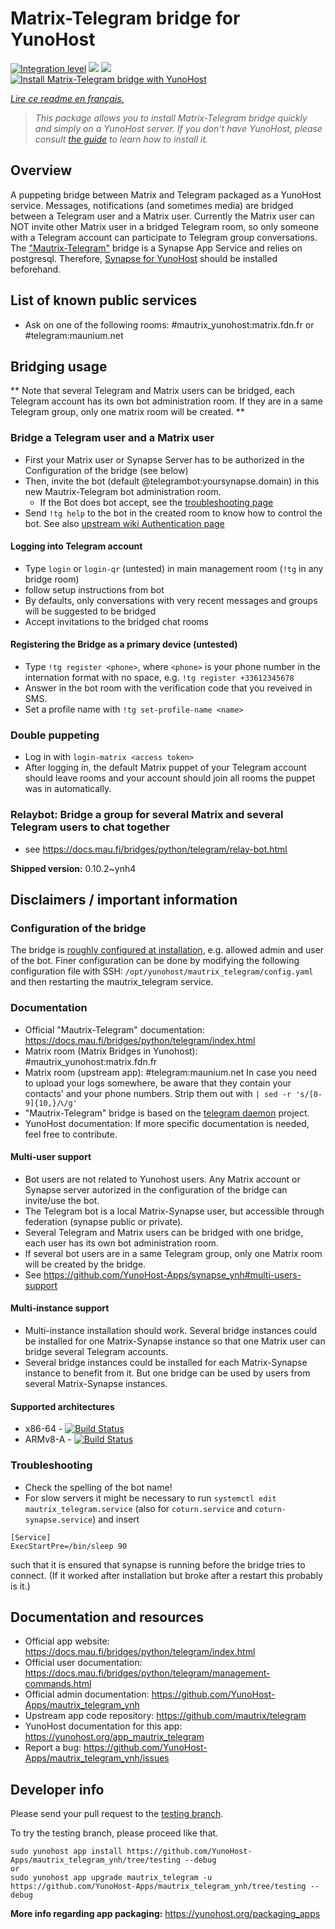 <!--
N.B.: This README was automatically generated by https://github.com/YunoHost/apps/tree/master/tools/README-generator
It shall NOT be edited by hand.
-->

# Matrix-Telegram bridge for YunoHost

[![Integration level](https://dash.yunohost.org/integration/mautrix_telegram.svg)](https://dash.yunohost.org/appci/app/mautrix_telegram) ![](https://ci-apps.yunohost.org/ci/badges/mautrix_telegram.status.svg) ![](https://ci-apps.yunohost.org/ci/badges/mautrix_telegram.maintain.svg)  
[![Install Matrix-Telegram bridge with YunoHost](https://install-app.yunohost.org/install-with-yunohost.svg)](https://install-app.yunohost.org/?app=mautrix_telegram)

*[Lire ce readme en français.](./README_fr.md)*

> *This package allows you to install Matrix-Telegram bridge quickly and simply on a YunoHost server.
If you don't have YunoHost, please consult [the guide](https://yunohost.org/#/install) to learn how to install it.*

## Overview

A puppeting bridge between Matrix and Telegram packaged as a YunoHost service. Messages, notifications (and sometimes media) are bridged between a Telegram user and a Matrix user. Currently the Matrix user can NOT invite other Matrix user in a bridged Telegram room, so only someone with a Telegram account can participate to Telegram group conversations. The ["Mautrix-Telegram"](https://docs.mau.fi/bridges/python/telegram/index.html) bridge is a Synapse App Service and relies on postgresql. Therefore, [Synapse for YunoHost](https://github.com/YunoHost-Apps/synapse_ynh) should be installed beforehand.

## List of known public services
* Ask on one of the following rooms: #mautrix_yunohost:matrix.fdn.fr or #telegram:maunium.net

## Bridging usage
** Note that several Telegram and Matrix users can be bridged, each Telegram account has its own bot administration room. If they are in a same Telegram group, only one matrix room will be created. **

### Bridge a Telegram user and a Matrix user
* First your Matrix user or Synapse Server has to be authorized in the Configuration of the bridge (see below)
* Then, invite the bot (default @telegrambot:yoursynapse.domain) in this new Mautrix-Telegram bot administration room.
  * If the Bot does bot accept, see the [troubleshooting page](https://docs.mau.fi/bridges/general/troubleshooting.html)
* Send ``!tg help`` to the bot in the created room to know how to control the bot.
See also [upstream wiki Authentication page](https://docs.mau.fi/bridges/python/telegram/authentication.html)

#### Logging into Telegram account
* Type ``login`` or ``login-qr`` (untested) in main management room (`!tg` in any bridge room)
* follow setup instructions from bot
* By defaults, only conversations with very recent messages and groups will be suggested to be bridged
* Accept invitations to the bridged chat rooms

#### Registering the Bridge as a primary device (untested)
* Type ``!tg register <phone>``, where ``<phone>`` is your phone number in the internation format with no space, e.g. ``!tg register +33612345678``
* Answer in the bot room with the verification code that you reveived in SMS.
* Set a profile name with ``!tg set-profile-name <name>``

### Double puppeting
* Log in with ``login-matrix <access token>``
* After logging in, the default Matrix puppet of your Telegram account should leave rooms and your account should join all rooms the puppet was in automatically.


### Relaybot: Bridge a group for several Matrix and several Telegram users to chat together
* see https://docs.mau.fi/bridges/python/telegram/relay-bot.html


**Shipped version:** 0.10.2~ynh4



## Disclaimers / important information

### Configuration of the bridge

The bridge is [roughly configured at installation](https://github.com/YunoHost-Apps/mautrix_telegram_ynh/blob/master/conf/config.yaml), e.g. allowed admin and user of the bot. Finer configuration can be done by modifying the
following configuration file with SSH: 
```/opt/yunohost/mautrix_telegram/config.yaml```
and then restarting the mautrix_telegram service.

### Documentation

 * Official "Mautrix-Telegram" documentation: https://docs.mau.fi/bridges/python/telegram/index.html
 * Matrix room (Matrix Bridges in Yunohost): #mautrix_yunohost:matrix.fdn.fr
 * Matrix room (upstream app): #telegram:maunium.net
In case you need to upload your logs somewhere, be aware that they contain your contacts' and your phone numbers. Strip them out with 
``| sed -r 's/[0-9]{10,}/📞/g' ``
 * "Mautrix-Telegram" bridge is based on the [telegram daemon](https://gitlab.com/telegramd/telegramd) project.
 * YunoHost documentation: If more specific documentation is needed, feel free to contribute.

#### Multi-user support

* Bot users are not related to Yunohost users. Any Matrix account or Synapse server autorized in the configuration of the bridge can invite/use the bot. 
* The Telegram bot is a local Matrix-Synapse user, but accessible through federation (synapse public or private).
* Several Telegram and Matrix users can be bridged with one bridge, each user has its own bot administration room. 
* If several bot users are in a same Telegram group, only one Matrix room will be created by the bridge.
* See https://github.com/YunoHost-Apps/synapse_ynh#multi-users-support

#### Multi-instance support

* Multi-instance installation should work. Several bridge instances could be installed for one Matrix-Synapse instance so that one Matrix user can bridge several Telegram accounts. 
* Several bridge instances could be installed for each Matrix-Synapse instance to benefit from it. But one bridge can be used by users from several Matrix-Synapse instances.

#### Supported architectures

* x86-64 - [![Build Status](https://ci-apps.yunohost.org/ci/logs/mautrix_telegram%20%28Apps%29.svg)](https://ci-apps.yunohost.org/ci/apps/mautrix_telegram/)
* ARMv8-A - [![Build Status](https://ci-apps-arm.yunohost.org/ci/logs/mautrix_telegram%20%28Apps%29.svg)](https://ci-apps-arm.yunohost.org/ci/apps/mautrix_telegram/)


### Troubleshooting

* Check the spelling of the bot name!
* For slow servers it might be necessary to run ``systemctl edit mautrix_telegram.service`` (also for `coturn.service` and `coturn-synapse.service`) and insert
```
[Service]
ExecStartPre=/bin/sleep 90
```
such that it is ensured that synapse is running before the bridge tries to connect.
(If it worked after installation but broke after a restart this probably is it.)

## Documentation and resources

* Official app website: https://docs.mau.fi/bridges/python/telegram/index.html
* Official user documentation: https://docs.mau.fi/bridges/python/telegram/management-commands.html
* Official admin documentation: https://github.com/YunoHost-Apps/mautrix_telegram_ynh
* Upstream app code repository: https://github.com/mautrix/telegram
* YunoHost documentation for this app: https://yunohost.org/app_mautrix_telegram
* Report a bug: https://github.com/YunoHost-Apps/mautrix_telegram_ynh/issues

## Developer info

Please send your pull request to the [testing branch](https://github.com/YunoHost-Apps/mautrix_telegram_ynh/tree/testing).

To try the testing branch, please proceed like that.
```
sudo yunohost app install https://github.com/YunoHost-Apps/mautrix_telegram_ynh/tree/testing --debug
or
sudo yunohost app upgrade mautrix_telegram -u https://github.com/YunoHost-Apps/mautrix_telegram_ynh/tree/testing --debug
```

**More info regarding app packaging:** https://yunohost.org/packaging_apps
